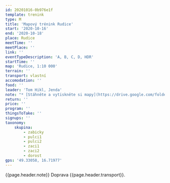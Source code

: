 ```yaml
---
id: 20201016-0b976e1f
template: trenink
type: M
title: 'Mapový trénink Rudice'
start: '2020-10-16'
end: '2020-10-18'
place: Rudice
meetTime: ''
meetPlace: ''
link: ''
eventTypeDescription: 'A, B, C, D, HDR'
startTime: ''
map: 'Rudice, 1:10 000'
terrain: ''
transport: vlastní
accomodation: ''
food: ''
leader: 'Tom Hikl, Jenda'
note: "* [Stáhněte a vytiskněte si mapy](https://drive.google.com/folderview?id=16fOa534w-76mFNZsQLE2aD3l1M0iFaIj)\n* na kontrolách budou fábory z mlíka, kontroly pro DH10 - 12 budou mít na fáboru napsané číslo, HDR obrázky\n* [tabulka příjezdů a startů](https://docs.google.com/spreadsheets/d/1VUcqLC1hWu38q0n7QTAcFc4BIrffq3IqpPMk3e-53io/edit?usp=sharing)\n* užijte si proběhnutí v krásném lese!"
return: ''
price: ''
program: ''
thingsToTake: ''
signups: ''
taxonomy:
    skupina:
        - zabicky
        - pulci1
        - pulci2
        - zaci1
        - zaci2
        - dorost
gps: '49.33058, 16.71977'
---
```


{{page.header.note}}
 Doprava {{page.header.transport}}.
